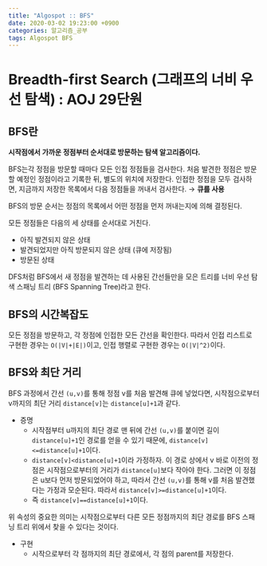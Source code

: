 ```yaml
---
title: "Algospot :: BFS"
date: 2020-03-02 19:23:00 +0900
categories: 알고리즘_공부
tags: Algospot BFS
---
```


# Breadth-first Search (그래프의 너비 우선 탐색) : AOJ 29단원  
## BFS란
**시작점에서 가까운 정점부터 순서대로 방문하는 탐색 알고리즘이다.**  

BFS는각 정점을 방문할 때마다 모든 인접 정점들을 검사한다. 처음 발견한 정점은 방문할 예정인 정점이라고 기록한 뒤, 별도의 위치에 저장한다. 인접한 정점을 모두 검사하면, 지금까지 저장한 목록에서 다음 정점들을 꺼내서 검사한다. → **큐를 사용**  

BFS의 방문 순서는 정점의 목록에서 어떤 정점을 먼저 꺼내는지에 의해 결정된다.

모든 정점들은 다음의 세 상태를 순서대로 거친다.
- 아직 발견되지 않은 상태
- 발견되었지만 아직 방문되지 않은 상태 (큐에 저장됨)
- 방문된 상태

DFS처럼 BFS에서 새 정점을 발견하는 데 사용된 간선들만을 모은 트리를 너비 우선 탐색 스패닝 트리 (BFS Spanning Tree)라고 한다.

## BFS의 시간복잡도
모든 정점을 방문하고, 각 정점에 인접한 모든 간선을 확인한다. 따라서 인접 리스트로 구현한 경우는 `O(|V|+|E|)`이고, 인접 행렬로 구현한 경우는 `O(|V|^2)`이다.  

## BFS와 최단 거리
BFS 과정에서 간선 `(u,v)`를 통해 정점 v를 처음 발견해 큐에 넣었다면, 시작점으로부터 v까지의 최단 거리 `distance[v]`는 `distance[u]+1`과 같다.

- 증명
  - 시작점부터 u까지의 최단 경로 맨 뒤에 간선 `(u,v)`를 붙이면 길이 `distance[u]+1`인 경로를 얻을 수 있기 때문에, `distance[v]<=distance[u]+1`이다.
  - `distance[v]<distance[u]+1`이라 가정하자. 이 경로 상에서 v 바로 이전의 정점은 시작점으로부터의 거리가 `distance[u]`보다 작아야 한다. 그러면 이 정점은 u보다 먼저 방문되었어야 하고, 따라서 간선 `(u,v)`를 통해 v를 처음 발견했다는 가정과 모순된다. 따라서 `distance[v]>=distance[u]+1`이다.
  - 즉 `distance[v]==distance[u]+1`이다.

위 속성의 중요한 의미는 시작점으로부터 다른 모든 정점까지의 최단 경로를 BFS 스패닝 트리 위에서 찾을 수 있다는 것이다. 

- 구현
  - 시작으로부터 각 점까지의 최단 경로에서, 각 점의 parent를 저장한다.

